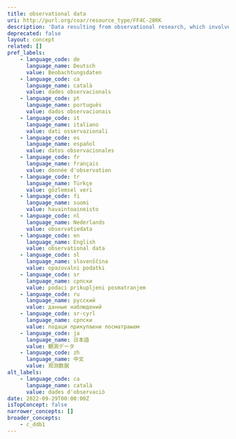 ```yaml
---
title: observational data
uri: http://purl.org/coar/resource_type/FF4C-28RK
description: 'Data resulting from observational research, which involves collecting observations as they occur (for example, observing behaviors, events, development of condition or disease, etc.), without attempting to manipulate any of the independent variables. [Source:  Adapted from https://ddialliance.org/Specification/DDI-CV/ModeOfCollection_3.0.html]'
deprecated: false
layout: concept
related: []
pref_labels:
    - language_code: de
      language_name: Deutsch
      value: Beobachtungsdaten
    - language_code: ca
      language_name: català
      value: dades observacionals
    - language_code: pt
      language_name: português
      value: dados observacionais
    - language_code: it
      language_name: italiano
      value: dati osservazionali
    - language_code: es
      language_name: español
      value: datos observacionales
    - language_code: fr
      language_name: français
      value: donnée d'observation
    - language_code: tr
      language_name: Türkçe
      value: gözlemsel veri
    - language_code: fi
      language_name: suomi
      value: havaintoaineisto
    - language_code: nl
      language_name: Nederlands
      value: observatiedata
    - language_code: en
      language_name: English
      value: observational data
    - language_code: sl
      language_name: slovenščina
      value: opazovalni podatki
    - language_code: sr
      language_name: српски
      value: podaci prikupljeni posmatranjem
    - language_code: ru
      language_name: русский
      value: данные наблюдений
    - language_code: sr-cyrl
      language_name: српски
      value: подаци прикупљени посматрањем
    - language_code: ja
      language_name: 日本語
      value: 観測データ
    - language_code: zh
      language_name: 中文
      value: 观测数据
alt_labels:
    - language_code: ca
      language_name: català
      value: dades d'observació
date: 2022-09-29T00:00:00Z
isTopConcept: false
narrower_concepts: []
broader_concepts:
    - c_ddb1
---
```


